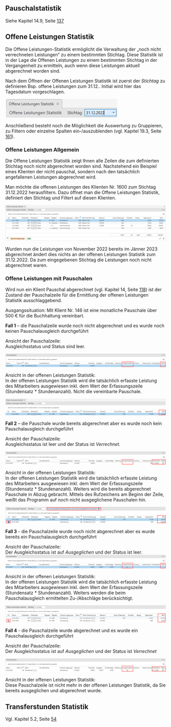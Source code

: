 ## Pauschalstatistik

Siehe Kapitel 14.9, Seite [137](#pauschalstatistik)

## Offene Leistungen Statistik

Die Offene Leistungen-Statistik ermöglicht die Verwaltung der „noch
nicht verrechneten Leistungen“ zu einem bestimmten Stichtag. Diese
Statistik ist in der Lage die Offenen Leistungen zu einem bestimmten
Stichtag in der Vergangenheit zu ermitteln, auch wenn diese Leistungen
aktuell abgerechnet worden sind.

Nach dem Öffnen der Offenen Leistungen Statistik ist zuerst der
*Stichtag* zu definieren Bsp. offene Leistungen zum 31.12.. Initial wird
hier das Tagesdatum vorgeschlagen.


![](<img/image391.png>)

Anschließend besteht noch die Möglichkeit die Auswertung zu Gruppieren,
zu Filtern oder einzelne Spalten ein-/auszublenden (vgl. Kapitel 19.3,
Seite [161](#umsatzstatistik-allgemein)).

### Offene Leistungen Allgemein

Die Offene Leistungen Statistik zeigt Ihnen alle Zeilen die zum
definierten Stichtag noch nicht abgerechnet worden sind. Nachstehend ein
Beispiel eines Klienten der nicht pauschal, sondern nach den tatsächlich
angefallenen Leistungen abgerechnet wird.

Man möchte die offenen Leistungen des Klienten Nr. 1600 zum Stichtag
31.12.2022 herausfiltern. Dazu öffnet man die Offene Leistungen
Statistik, definiert den Stichtag und Filtert auf diesen Klienten.


![](<img/image392.png>)

Wurden nun die Leistungen von November 2022 bereits im Jänner 2023
abgerechnet ändert dies nichts an der offenen Leistungen Statistik zum
31.12.2022. Da zum eingegebenen Stichtag die Leistungen noch nicht
abgerechnet waren.

### Offene Leistungen mit Pauschalen

Wird nun ein Klient Pauschal abgerechnet (vgl. Kapitel 14, Seite
[118](#pauschalverrechnung)) ist der Zustand der Pauschalzeile für die
Ermittlung der offenen Leistungen Statistik ausschlaggebend.

Ausgangssituation: Mit Klient Nr. 146 ist eine monatliche Pauschale über
500 € für die Buchhaltung vereinbart.

**Fall 1** – die Pauschalzeile wurde noch nicht abgerechnet und es wurde
noch keinen Pauschalausgleich durchgeführt

Ansicht der Pauschalzeile:  
Ausgleichsstatus und Status sind leer.

![](<img/image393.png>)

Ansicht in der offenen Leistungen Statistik:  
In der offenen Leistungen Statistik wird die tatsächlich erfasste
Leistung des Mitarbeiters ausgewiesen inkl. dem Wert der Erfassungszeile
(Stundensatz \* Stundenanzahl). Nicht die vereinbarte Pauschale.

![](<img/image394.png>)

**Fall 2** – die Pauschale wurde bereits abgerechnet aber es wurde noch
kein Pauschalausgleich durchgeführt

Ansicht der Pauschalzeile:  
Ausgleichsstatus ist leer und der Status ist *Verrechnet.*

![](<img/image395.png>)

Ansicht in der offenen Leistungen Statistik:  
In der offenen Leistungen Statistik wird die tatsächlich erfasste
Leistung des Mitarbeiters ausgewiesen inkl. dem Wert der Erfassungszeile
(Stundensatz \* Stundenanzahl). Weiters wird die bereits abgerechnet
Pauschale in Abzug gebracht. Mittels des Rufzeichens am Beginn der
Zeile, weißt das Programm auf noch nicht ausgeglichene Pauschalen hin.

![](<img/image396.png>)

**Fall 3** - die Pauschalzeile wurde noch nicht abgerechnet aber es
wurde bereits ein Pauschalausgleich durchgeführt

Ansicht der Pauschalzeile:  
Der Ausgleichsstatus ist auf *Ausgeglichen* und der Status ist leer.  
![](<img/image397.png>)

Ansicht in der offenen Leistungen Statistik:  
In der offenen Leistungen Statistik wird die tatsächlich erfasste
Leistung des Mitarbeiters ausgewiesen inkl. dem Wert der Erfassungszeile
(Stundensatz \* Stundenanzahl). Weiters werden die beim
Pauschalausgleich ermittelten Zu-/Abschläge berücksichtigt.

![](<img/image398.png>)

**Fall 4** - die Pauschalzeile wurde abgerechnet und es wurde ein
Pauschalausgleich durchgeführt

Ansicht der Pauschalzeile:  
Der Ausgleichsstatus ist auf *Ausgeglichen* und der Status ist
*Verrechnet*

![](<img/image399.png>)

Ansicht in der offenen Leistungen Statistik:  
Diese Pauschalzeile ist nicht mehr in der offenen Leistungen Statistik,
da Sie bereits ausgeglichen und abgerechnet wurde.

## Transferstunden Statistik

Vgl. Kapitel 5.2, Seite [54](#transferstunden-statistik)